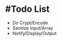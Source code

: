 #Todo List
=====================================
- Do Crypt/Encode
- Sanitize Input/Array
- Notify/Display/Output
